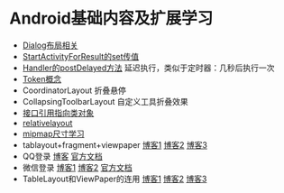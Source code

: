 # Android基础内容及扩展学习

- [Dialog布局相关](https://blog.csdn.net/yjs15234450670/article/details/70232405)
- [StartActivityForResult的set传值](https://www.cnblogs.com/fuck1/p/5456337.html)
- [Handler的postDelayed方法](https://www.cnblogs.com/DarrenChan/p/5699799.html) 延迟执行，类似于定时器：几秒后执行一次
- [Token概念](https://blog.csdn.net/ruanhao1203/article/details/79139496)
- CoordinatorLayout     折叠悬停
- CollapsingToolbarLayout       自定义工具折叠效果
- [接口引用指向类对象](https://blog.csdn.net/Jasmine_lh/article/details/71436620)
- [relativelayout](https://zhidao.baidu.com/question/551054225.html?fr=iks&word=layout_alignParentRight&ie=gbk)
- [mipmap尺寸学习](https://blog.csdn.net/kdsde/article/details/52682431)
- tablayout+fragment+viewpaper       [博客1](https://www.cnblogs.com/Jett/p/5903346.html)  [博客2](https://www.jianshu.com/p/d84b6aa659ad)  [博客3](https://segmentfault.com/q/1010000010029124/)
- QQ登录  [博客](https://blog.csdn.net/jueblog/article/details/14497181)  [官方文档](http://wiki.connect.qq.com/qq%E7%99%BB%E5%BD%95)
- 微信登录  [博客1](https://www.cnblogs.com/over140/p/4127271.html)  [博客2](http://www.cnblogs.com/benwu/articles/5705604.html)  [官方文档](https://open.weixin.qq.com/cgi-bin/showdocument?action=dir_list&t=resource/res_list&verify=1&id=1417751808&token=04b86db084e36577b93adaf3445e43f8b01befc9&lang=zh_CN)
- TableLayout和ViewPaper的连用  [博客1](https://blog.csdn.net/lmy820200104/article/details/79581441)  [博客2](https://blog.csdn.net/qq_15950325/article/details/56834392)  [博客3](https://blog.csdn.net/qq_15950325/article/details/54287832)